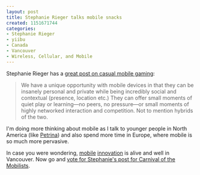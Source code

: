 ```yaml
--- 
layout: post
title: Stephanie Rieger talks mobile snacks
created: 1151671744
categories: 
- Stephanie Rieger
- yiibu
- Canada
- Vancouver
- Wireless, Cellular, and Mobile
---
```

<p>Stephanie Rieger has a <a href="http://stephanierieger.com/content/casual-mobile-snacks-for-everyone/">great post on casual mobile gaming</a>:</p>  <blockquote> We have a unique opportunity with mobile devices in that they can be insanely personal and private while being incredibly social and contextual (presence, location etc.) They can offer small moments of quiet play or learning&mdash;no peers, no pressure&mdash;or small moments of highly networked interaction and competition. Not to mention hybrids of the two. </blockquote>  <p>I&#39;m doing more thinking about mobile as I talk to younger people in North America (like <a href="http://ptorgie.wordpress.com">Petrina</a>) and also spend more time in Europe, where mobile is so much more pervasive.</p>  <p>In case you were wondering, <a href="http://www.mobilemuse.ca">mobile</a> <a href="http://www.innovationcommons.ca">innovation</a> is alive and well in Vancouver. Now go and <a href="http://mobili.st/?p=17">vote for Stephanie&#39;s post for Carnival of the Mobilists</a>.</p> 
